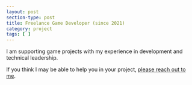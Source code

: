 ```yaml
---
layout: post
section-type: post
title: Freelance Game Developer (since 2021)
category: project
tags: [ ]
---
```


I am supporting game projects with my experience in development and technical leadership.

If you think I may be able to help you in your project,
<a href="mailto:jendrik@onepiece.software">please reach out to me</a>.
